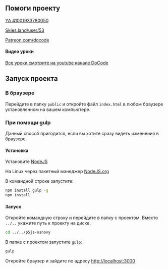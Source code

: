 
## Помоги проекту
[YA 41001933780050](https://money.yandex.ru/to/41001933780050)

[Skies.land/user/53](https://skies.land/user/53)

[Patreon.com/docode](https://www.patreon.com/docode)

#### Видео уроки
[Все уроки смотрите на youtube канале DoCode](https://www.youtube.com/playlist?list=PLNtbY2SklByy-ZNn5q1AWnh0-D2H6h0WF)
  
## Запуск проекта
### В браузере
Перейдите в папку `public` и откройте файл `index.html` в любом браузере установленном на вашем компьютере.

### При помощи gulp
Данный способ пригодится, если вы хотите сразу видеть изменения в браузере.

#### Установка
Установите [NodeJS](https://nodejs.org/en/)

На Linux через пакетный мэнеджер [NodeJS.org](https://nodejs.org/en/download/package-manager/)

В командной строке запустите:
```bash
npm install gulp -g
npm install
```
#### Запуск
Откройте командную строку и перейдите в папку с проектом.
Вместо `../..` укажите путь к проекту на диске.
```bash
cd ../../p5js-osnovy
```
В папке с проектом запустите  `gulp`:
```bash
gulp
```
Откройте браузер и зайдите по адресу [http://localhost:3000](http://localhost:/3000)
